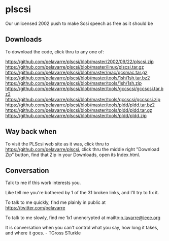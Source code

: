 # plscsi
Our unlicensed 2002 push to make Scsi speech as free as it should be

## Downloads

To download the code, click thru to any one of:

https://github.com/pelavarre/plscsi/blob/master/2002/09/22/plscsi.zip
https://github.com/pelavarre/plscsi/blob/master/linux/plscsi.tar.gz
https://github.com/pelavarre/plscsi/blob/master/mac/gcsmac.tar.gz
https://github.com/pelavarre/plscsi/blob/master/tools/1sh/1sh.tar.bz2
https://github.com/pelavarre/plscsi/blob/master/tools/1sh/1sh.zip
https://github.com/pelavarre/plscsi/blob/master/tools/gccscsi/gccscsi.tar.bz2
https://github.com/pelavarre/plscsi/blob/master/tools/gccscsi/gccscsi.zip
https://github.com/pelavarre/plscsi/blob/master/tools/pldd/pldd.tar.bz2
https://github.com/pelavarre/plscsi/blob/master/tools/pldd/pldd.tar.gz
https://github.com/pelavarre/plscsi/blob/master/tools/pldd/pldd.zip

## Way back when

To visit the PLScsi web site as it was, click thru to https://github.com/pelavarre/plscsi, click thru the middle right "Download Zip" button, find that Zip in your Downloads, open its Index.html.

## Conversation

Talk to me if this work interests you.

Like tell me you're bothered by 1 of the 31 broken links, and I'll try to fix it.

To talk to me quickly, find me plainly in public at https://twitter.com/pelavarre

To talk to me slowly, find me 1x1 unencrypted at mailto:p.lavarre@ieee.org

It is conversation when you can't control what you say, how long it takes, and where it goes. - TGross STurkle
